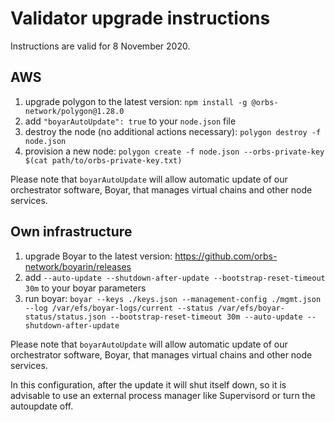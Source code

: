 # Validator upgrade instructions

Instructions are valid for 8 November 2020.

## AWS

1) upgrade polygon to the latest version: `npm install -g @orbs-network/polygon@1.28.0`
2) add `"boyarAutoUpdate": true` to your `node.json` file
3) destroy the node (no additional actions necessary): `polygon destroy -f node.json`
4) provision a new node: `polygon create -f node.json --orbs-private-key $(cat path/to/orbs-private-key.txt)`

Please note that `boyarAutoUpdate` will allow automatic update of our orchestrator software, Boyar, that manages virtual chains and other node services.

## Own infrastructure

1) upgrade Boyar to the latest version: https://github.com/orbs-network/boyarin/releases
2) add `--auto-update --shutdown-after-update --bootstrap-reset-timeout 30m` to your boyar parameters
3) run boyar: `boyar --keys ./keys.json --management-config ./mgmt.json --log /var/efs/boyar-logs/current --status /var/efs/boyar-status/status.json --bootstrap-reset-timeout 30m --auto-update --shutdown-after-update`

Please note that `boyarAutoUpdate` will allow automatic update of our orchestrator software, Boyar, that manages virtual chains and other node services.

In this configuration, after the update it will shut itself down, so it is advisable to use an external process manager like Supervisord or turn the autoupdate off.
